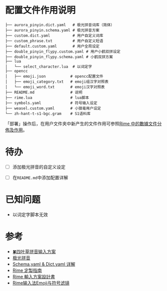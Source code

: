 # 配置文件作用说明

``` shell
├── aurora_pinyin.dict.yaml   # 极光拼音词库（简体）
├── aurora_pinyin.schema.yaml # 极光拼音方案
├── custom.dict.yaml          # 用户自定义词库
├── custom_phrase.txt         # 用户自定义短语
├── default.custom.yaml       # 用户全局设定
├── double_pinyin_flypy.custom.yaml # 用户小鹤双拼设定
├── double_pinyin_flypy.schema.yaml # 小鹤双拼方案
├── lua
│   └── select_character.lua  # 以词定字
├── opencc
│   ├── emoji.json           # opencc配置文件
│   ├── emoji_category.txt   # emoji组汉字对照表
│   └── emoji_word.txt       # emoji汉字对照表
├── README.md                # 说明
├── rime.lua                 # lua脚本
├── symbols.yaml             # 符号输入设定
├── weasel.custom.yaml       # 小狼毫用户设定
└── zh-hant-t-s1-bgc.gram    # S1语料库
```

「部署」操作后，在用户文件夹中新产生的文件作用可参照[Rime 中的數據文件分佈及作用](https://github.com/rime/home/wiki/RimeWithSchemata#rime-%E4%B8%AD%E7%9A%84%E6%95%B8%E6%93%9A%E6%96%87%E4%BB%B6%E5%88%86%E4%BD%88%E5%8F%8A%E4%BD%9C%E7%94%A8)。

# 待办

- [ ] 添加极光拼音的自定义设定

- [ ] 在`README.md`中添加配置详解

# 已知问题

- 以词定字脚本无效

# 参考

- [🍀️四叶草拼音输入方案](https://github.com/fkxxyz/rime-cloverpinyin)
- [极光拼音](https://github.com/hosxy/rime-aurora-pinyin)
- [Schema.yaml & Dict.yaml 详解](https://github.com/LEOYoon-Tsaw/Rime_collections/blob/master/Rime_description.md)
- [Rime 定製指南](https://github.com/rime/home/wiki/CustomizationGuide)
- [Rime 輸入方案設計書](https://github.com/rime/home/wiki/RimeWithSchemata)
- [Rime输入法Emoji与符号滤镜](https://github.com/rtransformation/rime-opencc_emoji_symbols)